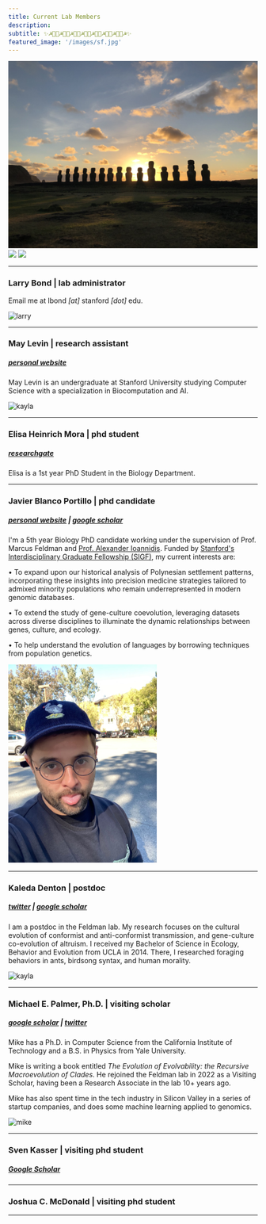 ```yaml
---
title: Current Lab Members
description:
subtitle: ✨☭👨‍💻☭👨‍💻☭👩‍💻☭👩‍💻☭👩‍💻☭👨‍💻☭👨‍💻☭✨
featured_image: '/images/sf.jpg'
---
```


<div class="gallery" data-columns="3">
	<img src="/images/easterIsland.JPG">
	<img src="/images/hoover.jpg">
	<img src="/images/sf.jpg">
</div>

---

### Larry Bond | lab administrator

Email me at lbond <i>[at]</i> stanford <i>[dot]</i> edu.

<img width="300" alt="larry" src="/images/larry.jpg">

---

### May Levin | research assistant
##### [personal website](https://maylevin.com)

May Levin is an undergraduate at Stanford University studying Computer Science with a specialization in Biocomputation and AI.

<img width="300" alt="kayla" src="/images/may.jpeg">

---

### Elisa Heinrich Mora | phd student
##### [researchgate](https://www.researchgate.net/profile/Elisa-Mora-3)

Elisa is a 1st year PhD Student in the Biology Department.

---

### Javier Blanco Portillo | phd candidate
##### [personal website](https://javierbioblanco.github.io) | [google scholar](https://scholar.google.co.uk/citations?user=4bo4uK8AAAAJ&hl=en&oi=sra)

I'm a 5th year Biology PhD candidate working under the supervision of Prof. Marcus Feldman and <a href="https://ai-page.org">Prof. Alexander Ioannidis</a>. Funded by <a href="https://vpge.stanford.edu/fellowships-funding/sigf">Stanford's Interdisciplinary Graduate Fellowship (SIGF)</a>, my current interests are:

<p> <span>&#8226;</span> To expand upon our historical analysis of Polynesian settlement patterns, incorporating these insights into precision medicine strategies tailored to admixed minority populations who remain underrepresented in modern genomic databases.</p>
<p> <span>&#8226;</span> To extend the study of gene-culture coevolution, leveraging datasets across diverse disciplines to illuminate the dynamic relationships between genes, culture, and ecology.</p>
<p> <span>&#8226;</span> To help understand the evolution of languages by borrowing techniques from population genetics.</p>

<img width="300" alt="javier" src="/images/javier2.jpg">

---

### Kaleda Denton | postdoc
##### [twitter](https://twitter.com/KaledaDenton) | [google scholar](https://scholar.google.ca/citations?user=BycE1LoAAAAJ&hl=en)

I am a postdoc in the Feldman lab. My research focuses on the cultural evolution of conformist and anti-conformist transmission, and gene-culture co-evolution of altruism. I received my Bachelor of Science in Ecology, Behavior and Evolution from UCLA in 2014. There, I researched foraging behaviors in ants, birdsong syntax, and human morality.

<img width="300" alt="kayla" src="/images/kayla.jpg">

---

### Michael E. Palmer, Ph.D. | visiting scholar
##### [google scholar](https://scholar.google.com/citations?user=dUMOr30AAAAJ&hl=en&oi=ao) | [twitter](https://twitter.com/meponymous) 

Mike has a Ph.D. in Computer Science from the California Institute of Technology and a B.S. in Physics from Yale University.

Mike is writing a book entitled _The Evolution of Evolvability: the Recursive Macroevolution of Clades_. He rejoined the Feldman lab in 2022 as a Visiting Scholar, having been a Research Associate in the lab 10+ years ago.

Mike has also spent time in the tech industry in Silicon Valley in a series of startup companies, and does some machine learning applied to genomics. 

<img width="300" alt="mike" src="/images/mike.jpg">

---

### Sven Kasser | visiting phd student
##### [Google Scholar](https://scholar.google.com/citations?user=eeKmxkUAAAAJ&hl=en&oi=ao)

---

### Joshua C. McDonald | visiting phd student

---